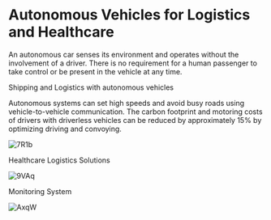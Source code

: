 # Autonomous Vehicles for Logistics and Healthcare
An autonomous car senses its environment and operates without the involvement of a driver. There is no requirement for a human passenger to take control or be present in the vehicle at any time.

Shipping and Logistics with autonomous vehicles

Autonomous systems can set high speeds and avoid busy roads using vehicle-to-vehicle communication. The carbon footprint and motoring costs of drivers with driverless vehicles can be reduced by approximately 15% by optimizing driving and convoying.

![7R1b](https://user-images.githubusercontent.com/103935236/179872535-272cdc14-c3eb-4598-89ce-215cb67768d0.gif)






Healthcare Logistics Solutions


![9VAq](https://user-images.githubusercontent.com/103935236/179873002-ecac04ab-a7bd-4f73-9f04-2c8198c8c880.gif)


Monitoring System

![AxqW](https://user-images.githubusercontent.com/103935236/179873661-4e19e1a8-d6c6-4f48-8b6e-9deef8d5d67d.gif)
